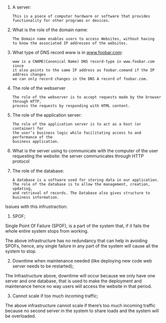 
1.  A server:

        This is a piece of computer hardware or software that provides 
        functionality for other programs or devices.
2.  What is the role of the domain name:

        The Domain name enables users to access Websites, without having
        to know the associated IP addresses of the websites.
3.  What type of DNS record www is in www.foobar.com:

        www is a CNAME(Canonical Name) DNS record-type in www.foobar.com since 
        it also points to the same IP address as foobar.comand if the IP address changes
        we can only record changes in the DNS A record of foobar.com.
4.  The role of the webserver

        The role of the webserver is to accept requests made by the browser through HTTP,
        process the requests by responding with HTML content.
5.  The role of the application server:

        The role of the application server is to act as a host (or container) for
        the user’s business logic while facilitating access to and performance of the
        business application.
6.  What is the server using to communicate with the computer of the user requesting the website:
        the server communicates through HTTP protocol
7.  The role of the database:

        A database is a software used for storing data in our application.
        The role of the database is to allow the management, creation, updating,
        and retrieval of records. The Database also gives structure to business information.

Issiues with this infrustraction:
1. SPOF;

Single Point Of Failure (SPOF), is a part of the system that,
if it fails the whole entire system stops from working.

The above infrastructure has no redundancy that can help in avoiding SPOFs,
 hence, any single failure in any part of the system will cause all the system to stop.

2. Downtime when maintenance needed (like deploying new code web server needs to be restarted);

The Infrastructure above, downtime will occur because we only have one server and
one database, that is used to make the deployment and maintenance
hence no way users will access the website in that period.

3. Cannot scale if too much incoming traffic;

The above infrastructure cannot scale if there’s too much incoming traffic because
no second server in the system to share loads and the system will be overloaded.
